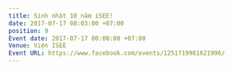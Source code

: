 ```yaml
---
title: Sinh nhật 10 năm iSEE!
date: 2017-07-17 08:03:00 +07:00
position: 9
Event date: 2017-07-17 00:00:00 +07:00
Venue: Viện ISEE
Event URL: https://www.facebook.com/events/1251719981621996/
---
```


